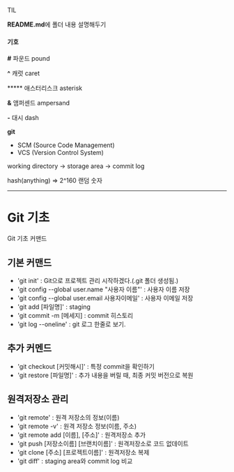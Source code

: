 TIL

**README.md**에 폴더 내용 설명해두기 

#### 기호

**#** 파운드 pound

**^** 캐럿 caret

***** 애스터리스크 asterisk

**&** 앰퍼센드 ampersand

**-** 대시 dash

**git**

- SCM (Source  Code Management)
- VCS (Version Control System)  


working directory -> storage area -> commit log

hash(anything) => 2^160 랜덤 숫자

---


# Git 기초
Git 기초 커맨드

## 기본 커맨드
- 'git init' : Git으로 프로젝트 관리 시작하겠다.(.git 폴더 생성됨.)
- 'git config --global user.name "사용자 이름"' : 사용자 이름 저장
- 'git config --global user.email 사용자이메일' : 사용자 이메일 저장
- 'git add [파일명]' : staging
- 'git commit -m [메세지] : commit 히스토리
- 'git log --oneline' : git 로그 한줄로 보기.

## 추가 커멘드
- 'git checkout [커밋해시]' : 특정 commit을 확인하기
- 'git restore [파일명]' : 추가 내용을 버릴 때, 최종 커밋 버전으로 복원

## 원격저장소 관리
- 'git remote' : 원격 저장소의 정보(이름)
- 'git remote -v' : 원격 저장소 정보(이름, 주소)
- 'git remote add [이름], [주소]' : 원격저장소 추가
- 'git push [저장소이름] [브랜치이름]' : 원격저장소로 코드 없데이트
- 'git clone [주소] [프로젝트이름]' : 원격저장소 복제
- 'git diff' : staging area와 commit log 비교


